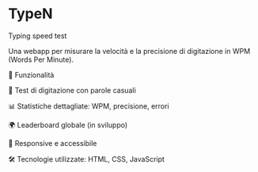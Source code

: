 # TypeN
Typing speed test

Una webapp per misurare la velocità e la precisione di digitazione in WPM (Words Per Minute).

🚀 Funzionalità

📜 Test di digitazione con parole casuali

📊 Statistiche dettagliate: WPM, precisione, errori

🌍 Leaderboard globale (in sviluppo)

📱 Responsive e accessibile

🛠 Tecnologie utilizzate:
    HTML, CSS, JavaScript 
